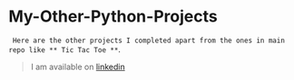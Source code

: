 # My-Other-Python-Projects
``` Here are the other projects I completed apart from the ones in main repo like ** Tic Tac Toe **```.
> I am available on [linkedin](https://linkedin.com/in/davisphem)
